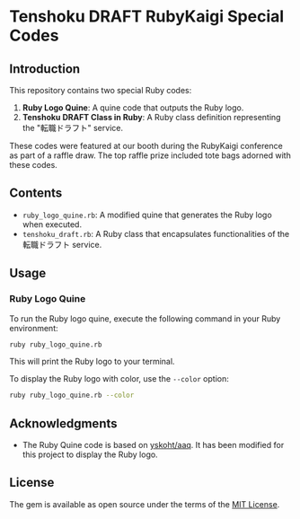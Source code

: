 # Tenshoku DRAFT RubyKaigi Special Codes

## Introduction

This repository contains two special Ruby codes:
1. **Ruby Logo Quine**: A quine code that outputs the Ruby logo.
2. **Tenshoku DRAFT Class in Ruby**: A Ruby class definition representing the "転職ドラフト" service.

These codes were featured at our booth during the RubyKaigi conference as part of a raffle draw. The top raffle prize included tote bags adorned with these codes.

## Contents

- `ruby_logo_quine.rb`: A modified quine that generates the Ruby logo when executed.
- `tenshoku_draft.rb`: A Ruby class that encapsulates functionalities of the 転職ドラフト service.


## Usage

### Ruby Logo Quine

To run the Ruby logo quine, execute the following command in your Ruby environment:

```bash
ruby ruby_logo_quine.rb
```

This will print the Ruby logo to your terminal.

To display the Ruby logo with color, use the `--color` option:

```bash
ruby ruby_logo_quine.rb --color
```
## Acknowledgments

- The Ruby Quine code is based on [yskoht/aaq](https://github.com/yskoht/aaq). It has been modified for this project to display the Ruby logo.

## License

The gem is available as open source under the terms of the [MIT License](https://opensource.org/licenses/MIT).
